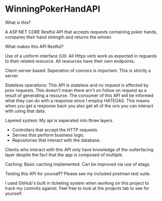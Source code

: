 # WinningPokerHandAPI

What is this?

A ASP.NET CORE Restful API that accepts requests containing poker hands, compares their hand strength and returns the winner.


What makes this API Restful?

Use of a uniform interface (UI):
All Https verb work as expected in reguards to their related resource. All resources have their own endpoints.

Client-server based:
Seperation of concers is important. This is strictly a server.

Stateless operations:
This API is stateless and no request is effected by prior requests. This doesn't mean there arn't on follow on request as a result of generating a resourse. The consumer of this API will be informed what they can do with a response since I employ HATEOAS. This means when you get a response back you also get all of the uris you can interact with using that data. 

Layered system:
My api is seperated into three layers. 
- Controllers that accept the HTTP requests.
- Servies that perform business logic.
- Repositories that interact with the database.

Clients who interact with this API only have knowledge of the outterfacing layer despite the fact that the app is composed of multiple.

Caching:
Basic caching implemented. Can be improved via use of etags.

Testing this API for yourself? Please see my included postman test suite. 

I used GitHub's built in ticketing system when working on this project to track my commits against. Feel free to look at the projects tab to see for yourself. 
